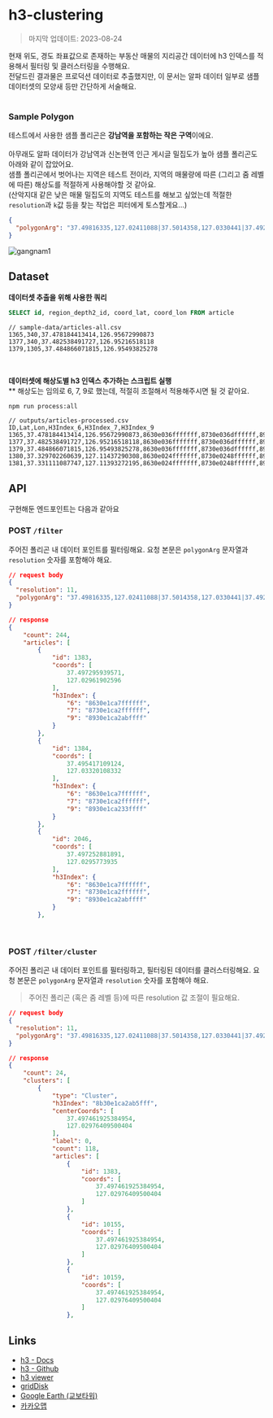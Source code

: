 # h3-clustering
> 마지막 업데이트: 2023-08-24

현재 위도, 경도 좌표값으로 존재하는 부동산 매물의 지리공간 데이터에 h3 인덱스를 적용해서 필터링 및 클러스터링을 수행해요.<br>
전달드린 결과물은 프로덕션 데이터로 추출했지만, 이 문서는 알파 데이터 일부로 샘플 데이터셋의 모양새 등만 간단하게 서술해요.
<br>
<br>

### Sample Polygon
테스트에서 사용한 샘플 폴리곤은 **강남역을 포함하는 작은 구역**이에요.<br>
<br>
아무래도 알파 데이터가 강남역과 신논현역 인근 게시글 밀집도가 높아 샘플 폴리곤도 아래와 같이 잡았어요.<br>
샘플 폴리곤에서 벗어나는 지역은 테스트 전이라, 지역의 매물량에 따른 (그리고 줌 레벨에 따른) 해상도를 적절하게 사용해야할 것 같아요.<br>
(산악지대 같은 낮은 매물 밀집도의 지역도 테스트를 해보고 싶었는데 적절한 `resolution`과 `k`값 등을 찾는 작업은 피터에게 토스할게요...)<br>
```json
{
  "polygonArg": "37.49816335,127.02411088|37.5014358,127.0330441|37.49241499,127.02683671|37.49510531,127.03600921"
}
```
![gangnam1](https://github.com/imeugeneco/h3-clustering/assets/47231140/9c329752-94ec-4788-929f-8a26491092b3)

## Dataset
**데이터셋 추출을 위해 사용한 쿼리**
```sql
SELECT id, region_depth2_id, coord_lat, coord_lon FROM article
```

```
// sample-data/articles-all.csv
1365,340,37.478184413414,126.95672990873
1377,340,37.482538491727,126.95216518118
1379,1305,37.484866071815,126.95493825278
```
<br>

**데이터셋에 해상도별 h3 인덱스 추가하는 스크립트 실행**<br>
** 해상도는 임의로 6, 7, 9로 했는데, 적절히 조절해서 적용해주시면 될 것 같아요.
```bash
npm run process:all
```
```
// outputs/articles-processed.csv
ID,Lat,Lon,H3Index_6,H3Index_7,H3Index_9
1365,37.478184413414,126.95672990873,8630e036fffffff,8730e036dffffff,8930e036d73ffff
1377,37.482538491727,126.95216518118,8630e036fffffff,8730e036dffffff,8930e036d03ffff
1379,37.484866071815,126.95493825278,8630e036fffffff,8730e036dffffff,8930e036d17ffff
1380,37.329702260639,127.11437290308,8630e024fffffff,8730e0248ffffff,8930e02482bffff
1381,37.331111087747,127.11393272195,8630e024fffffff,8730e0248ffffff,8930e02482bffff
```


## API
구현해둔 엔드포인트는 다음과 같아요 

### POST `/filter` 
주어진 폴리곤 내 데이터 포인트를 필터링해요. 요청 본문은 `polygonArg` 문자열과 `resolution` 숫자를 포함해야 해요.

```json
// request body
{
  "resolution": 11,
  "polygonArg": "37.49816335,127.02411088|37.5014358,127.0330441|37.49241499,127.02683671|37.49510531,127.03600921"
}
```

```json
// response
{
    "count": 244,
    "articles": [
        {
            "id": 1383,
            "coords": [
                37.497295939571,
                127.02961902596
            ],
            "h3Index": {
                "6": "8630e1ca7ffffff",
                "7": "8730e1ca2ffffff",
                "9": "8930e1ca2abffff"
            }
        },
        {
            "id": 1384,
            "coords": [
                37.495417109124,
                127.03320108332
            ],
            "h3Index": {
                "6": "8630e1ca7ffffff",
                "7": "8730e1ca2ffffff",
                "9": "8930e1ca233ffff"
            }
        },
        {
            "id": 2046,
            "coords": [
                37.497252881891,
                127.0295773935
            ],
            "h3Index": {
                "6": "8630e1ca7ffffff",
                "7": "8730e1ca2ffffff",
                "9": "8930e1ca2abffff"
            }  
        },
```
<br>

### POST `/filter/cluster` 
주어진 폴리곤 내 데이터 포인트를 필터링하고, 필터링된 데이터를 클러스터링해요. 요청 본문은 `polygonArg` 문자열과 `resolution` 숫자를 포함해야 해요.<br>
> 주어진 폴리곤 (혹은 줌 레벨 등)에 따른 resolution 값 조절이 필요해요.

```json
// request body
{
  "resolution": 11,
  "polygonArg": "37.49816335,127.02411088|37.5014358,127.0330441|37.49241499,127.02683671|37.49510531,127.03600921"
}
```
```json
// response
{
    "count": 24,
    "clusters": [
        {
            "type": "Cluster",
            "h3Index": "8b30e1ca2ab5fff",
            "centerCoords": [
                37.497461925384954,
                127.02976409500404
            ],
            "label": 0,
            "count": 118,
            "articles": [
                {
                    "id": 1383,
                    "coords": [
                        37.497461925384954,
                        127.02976409500404
                    ]
                },
                {
                    "id": 10155,
                    "coords": [
                        37.497461925384954,
                        127.02976409500404
                    ]
                },
                {
                    "id": 10159,
                    "coords": [
                        37.497461925384954,
                        127.02976409500404
                    ]
                },
```



## Links
* [h3 - Docs](https://h3geo.org)
* [h3 - Github](https://github.com/uber/h3)
* [h3 viewer](https://wolf-h3-viewer.glitch.me)
* [gridDisk](https://h3geo.org/docs/api/traversal/)
* [Google Earth (교보타워)](https://earth.google.com/web/search/37%2e5037208,127%2e0240967/@37.5037208,127.0240967,17.0117859a,817.4012616d,35y,0h,45t,0r/data=CloaMBIqGVAoVex5wEJAIUKc4syKwV9AKhYzNy41MDM3MjA4LDEyNy4wMjQwOTY3GAIgASImCiQJU4hOMtbAQkARrJi1iLW_QkAZEGdxRwfCX0AhDMG8HybBX0AoAg)
* [카카오맵](https://map.kakao.com/#)
